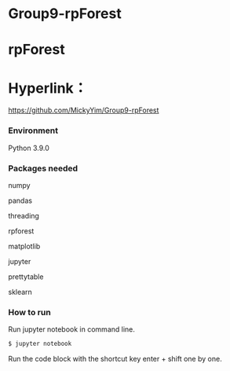 # Group9-rpForest
# rpForest

# Hyperlink：
https://github.com/MickyYim/Group9-rpForest

### Environment

Python 3.9.0

### Packages needed

numpy

pandas

threading

rpforest

matplotlib

jupyter

prettytable

sklearn

### How to run

Run jupyter notebook in command line.
```bash
$ jupyter notebook
```

Run the code block with the shortcut key enter + shift one by one.
